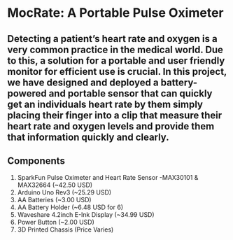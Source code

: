 # MocRate: A Portable Pulse Oximeter

## Detecting a patient’s heart rate and oxygen is a very common practice in the medical world. Due to this, a solution for a portable and user friendly monitor for efficient use is crucial.  In this project, we have designed and deployed a battery-powered and portable sensor that can quickly get an individuals heart rate by them simply placing their finger into a clip that measure their heart rate and oxygen levels and provide them that information quickly and clearly.

## Components
1. SparkFun Pulse Oximeter and Heart Rate Sensor -MAX30101 & MAX32664 (~42.50 USD)
2. Arduino Uno Rev3 (~25.29 USD)
3. AA Batteries (~3.00 USD)
4. AA Battery Holder (~6.48 USD for 6)
5. Waveshare 4.2inch E-Ink Display (~34.99 USD)
6. Power Button (~2.00 USD)
7. 3D Printed Chassis (Price Varies)
